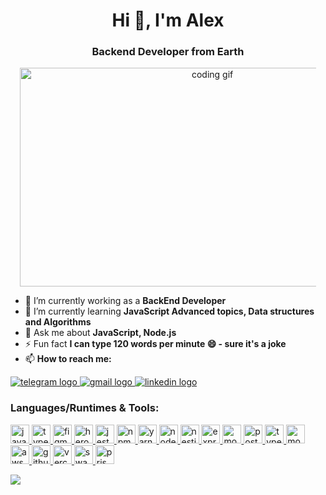 <h1 align="center">Hi 👋, I'm Alex</h1>
<h3 align="center">Backend Developer from Earth</h3>

<div class="image" align="center">
  <img src="https://camo.githubusercontent.com/190338430fb2eca4d172a1987205c5e073b2de72db46cb4ed12cf1c2fa32041a/68747470733a2f2f6d656469612e67697068792e636f6d2f6d656469612f645765734263544c61766b5a754733354d492f67697068792e676966"
  alt="coding gif"
  style="width: 600px; height: 350px; max-width: 94%;" />
</div>

- 🔭 I’m currently working as a **BackEnd Developer**
- 🌱 I’m currently learning **JavaScript Advanced topics, Data structures and Algorithms**
- 💬 Ask me about **JavaScript, Node.js**
- ⚡ Fun fact **I can type 120 words per minute 😄 - sure it's a joke**
- 📫 **How to reach me:**

<div align="left">
  <a href="https://t.me/+451655588" target="_blank">
    <img src="https://img.shields.io/badge/Telegram-2CA5E0?style=for-the-badge&logo=telegram&logoColor=white" alt="telegram logo"/>
  </a>
  <a href="mailto:fam_86@mail.ru" target="_blank">
    <img src="https://img.shields.io/badge/Gmail-D14836?style=for-the-badge&logo=gmail&logoColor=white" alt="gmail logo"/>
  </a>

  <a href="https://www.linkedin.com/in/alexsandr-fedarovich-5a6077250/" target="_blank">
    <img src="https://img.shields.io/badge/LinkedIn-0077B5?style=for-the-badge&logo=linkedin&logoColor=white" alt="linkedin logo"/>
  </a>
</div>

<div align="left">
<h3>Languages/Runtimes & Tools:</h3>
<p>
    <a href="https://www.javascript.com" target="_blank" rel="noreferrer">
<img src="https://github.com/Alexsandr3/readme/blob/main/iconc/javascript-original.svg" alt="javascript" width="30" height="30"/> </a> 
    <a href="https://www.typescriptlang.org" target="_blank" rel="noreferrer"> 
<img src="https://github.com/Alexsandr3/readme/blob/main/iconc/typescript-original.svg" alt="typescript" width="30" height="30"/> </a> 
    <a href="https://www.figma.com/" target="_blank" rel="noreferrer"> 
<img src="https://github.com/Alexsandr3/readme/blob/main/iconc/figma-original.svg" alt="figma" width="30" height="30"/> </a> 
    <a href="https://heroku.com" target="_blank" rel="noreferrer"> 
<img src="https://github.com/Alexsandr3/readme/blob/main/iconc/heroku-original.svg" alt="heroku" width="30" height="30"/> </a> 
    <a href="https://jestjs.io" target="_blank" rel="noreferrer"> 
<img src="https://github.com/Alexsandr3/readme/blob/main/iconc/jest-plain.svg" alt="jest" width="30" height="30"/> </a> 
    <a href="https://www.npmjs.com" target="_blank" rel="noreferrer"> 
<img src="https://github.com/Alexsandr3/readme/blob/main/iconc/npm-original-wordmark.svg" alt="npm" width="30" height="30"/> </a> 
    <a href="https://yarnpkg.com" target="_blank" rel="noreferrer"> 
<img src="https://github.com/Alexsandr3/readme/blob/main/iconc/yarn-original.svg" alt="yarn" width="30" height="30"/> </a> 
    <a href="https://nodejs.org" target="_blank" rel="noreferrer"> 
<img src="https://github.com/Alexsandr3/readme/blob/main/iconc/nodejs-original.svg" alt="nodejs" width="30" height="30"/> </a> 
    <a href="https://nestjs.com" target="_blank" rel="noreferrer"> 
<img src="https://github.com/Alexsandr3/readme/blob/main/iconc/nestjs-plain.svg" alt="nestjs" width="30" height="30"/> </a> 
    <a href="https://expressjs.com" target="_blank" rel="noreferrer"> 
<img src="https://github.com/Alexsandr3/readme/blob/main/iconc/express-original.svg" alt="express" width="30" height="30"/> </a> 
    <a href="https://www.mongodb.com" target="_blank" rel="noreferrer"> 
<img src="https://github.com/Alexsandr3/readme/blob/main/iconc/mongodb-original.svg" alt="mongodb" width="30" height="30"/> </a> 
    <a href="https://www.postgresql.org" target="_blank" rel="noreferrer"> 
<img src="https://github.com/Alexsandr3/readme/blob/main/iconc/postgresql-original.svg" alt="postgresql" width="30" height="30"/> </a> 
    <a href="https://typeorm.io" target="_blank" rel="noreferrer"> 
<img src="https://github.com/Alexsandr3/readme/blob/main/iconc/typeOrm.svg" alt="typeorm" width="30" height="30"/> </a> 
    <a href="https://mongoosejs.com" target="_blank" rel="noreferrer"> 
<img src="https://avatars.githubusercontent.com/u/7552965?s=280&v=4" alt="mongoose" width="30" height="30"/> </a>
   <a href="https://aws.amazon.com/?nc2=h_lg" target="_blank" rel="noreferrer"> 
<img src="https://github.com/Alexsandr3/readme/blob/main/iconc/aws.svg" alt="aws" width="30" height="30"/> </a>
    <a href="http://github.com/" target="_blank" rel="noreferrer"> 
<img src="https://github.com/Alexsandr3/readme/blob/main/iconc/github-original.svg" alt="github" width="30" height="30"/> </a>
    <a href="https://vercel.com" target="_blank" rel="noreferrer"> 
<img src="https://github.com/Alexsandr3/readme/blob/main/iconc/vercel.svg" alt="vercel" width="30" height="30"/> </a>
    <a href="https://swagger.io" target="_blank" rel="noreferrer"> 
<img src="https://github.com/Alexsandr3/readme/blob/main/iconc/Swagger.svg" alt="swagger" width="30" height="30"/> </a>
<a href="https://prisma.io" target="_blank" rel="noreferrer"> 
<img src="https://github.com/Alexsandr3/readme/blob/main/iconc/Prisma-DarkSymbol.svg" alt="prisma" width="30" height="30"/> </a>
</p>
</div>

![](http://github-profile-summary-cards.vercel.app/api/cards/profile-details?username=Alexsandr3&theme=vue)








